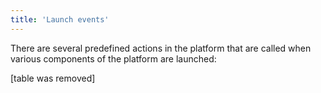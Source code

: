 ```yaml
---
title: 'Launch events'
---
```


There are several predefined actions in the platform that are called when various components of the platform are launched:

[table was removed]

